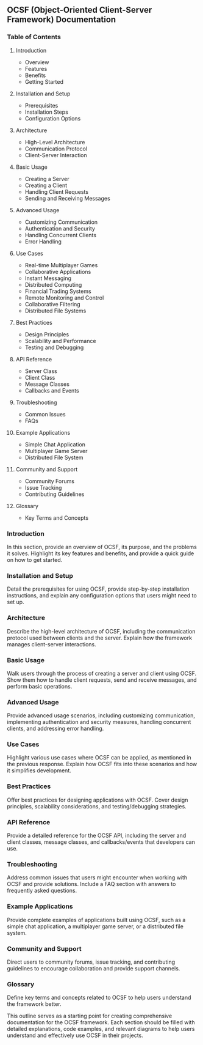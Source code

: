 
## OCSF (Object-Oriented Client-Server Framework) Documentation

### Table of Contents

1. Introduction
   - Overview
   - Features
   - Benefits
   - Getting Started

2. Installation and Setup
   - Prerequisites
   - Installation Steps
   - Configuration Options

3. Architecture
   - High-Level Architecture
   - Communication Protocol
   - Client-Server Interaction

4. Basic Usage
   - Creating a Server
   - Creating a Client
   - Handling Client Requests
   - Sending and Receiving Messages

5. Advanced Usage
   - Customizing Communication
   - Authentication and Security
   - Handling Concurrent Clients
   - Error Handling

6. Use Cases
   - Real-time Multiplayer Games
   - Collaborative Applications
   - Instant Messaging
   - Distributed Computing
   - Financial Trading Systems
   - Remote Monitoring and Control
   - Collaborative Filtering
   - Distributed File Systems

7. Best Practices
   - Design Principles
   - Scalability and Performance
   - Testing and Debugging

8. API Reference
   - Server Class
   - Client Class
   - Message Classes
   - Callbacks and Events

9. Troubleshooting
   - Common Issues
   - FAQs

10. Example Applications
    - Simple Chat Application
    - Multiplayer Game Server
    - Distributed File System

11. Community and Support
    - Community Forums
    - Issue Tracking
    - Contributing Guidelines

12. Glossary
    - Key Terms and Concepts

### Introduction

In this section, provide an overview of OCSF, its purpose, and the problems it solves. Highlight its key features and benefits, and provide a quick guide on how to get started.

### Installation and Setup

Detail the prerequisites for using OCSF, provide step-by-step installation instructions, and explain any configuration options that users might need to set up.

### Architecture

Describe the high-level architecture of OCSF, including the communication protocol used between clients and the server. Explain how the framework manages client-server interactions.

### Basic Usage

Walk users through the process of creating a server and client using OCSF. Show them how to handle client requests, send and receive messages, and perform basic operations.

### Advanced Usage

Provide advanced usage scenarios, including customizing communication, implementing authentication and security measures, handling concurrent clients, and addressing error handling.

### Use Cases

Highlight various use cases where OCSF can be applied, as mentioned in the previous response. Explain how OCSF fits into these scenarios and how it simplifies development.

### Best Practices

Offer best practices for designing applications with OCSF. Cover design principles, scalability considerations, and testing/debugging strategies.

### API Reference

Provide a detailed reference for the OCSF API, including the server and client classes, message classes, and callbacks/events that developers can use.

### Troubleshooting

Address common issues that users might encounter when working with OCSF and provide solutions. Include a FAQ section with answers to frequently asked questions.

### Example Applications

Provide complete examples of applications built using OCSF, such as a simple chat application, a multiplayer game server, or a distributed file system.

### Community and Support

Direct users to community forums, issue tracking, and contributing guidelines to encourage collaboration and provide support channels.

### Glossary

Define key terms and concepts related to OCSF to help users understand the framework better.

This outline serves as a starting point for creating comprehensive documentation for the OCSF framework. Each section should be filled with detailed explanations, code examples, and relevant diagrams to help users understand and effectively use OCSF in their projects.
